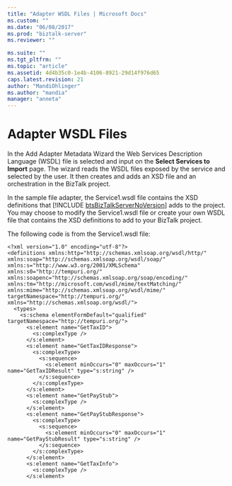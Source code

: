```yaml
---
title: "Adapter WSDL Files | Microsoft Docs"
ms.custom: ""
ms.date: "06/08/2017"
ms.prod: "biztalk-server"
ms.reviewer: ""

ms.suite: ""
ms.tgt_pltfrm: ""
ms.topic: "article"
ms.assetid: 4d4b35c0-1e4b-4106-8921-29d14f976d65
caps.latest.revision: 21
author: "MandiOhlinger"
ms.author: "mandia"
manager: "anneta"
---
```

# Adapter WSDL Files
In the Add Adapter Metadata Wizard the Web Services Description Language (WSDL) file is selected and input on the **Select Services to Import** page. The wizard reads the WSDL files exposed by the service and selected by the user. It then creates and adds an XSD file and an orchestration in the BizTalk project.  
  
 In the sample file adapter, the Service1.wsdl file contains the XSD definitions that [!INCLUDE [btsBizTalkServerNoVersion](../includes/btsbiztalkservernoversion-md.md)] adds to the project. You may choose to modify the Service1.wsdl file or create your own WSDL file that contains the XSD definitions to add to your BizTalk project.  
  
 The following code is from the Service1.wsdl file:  
  
```  
<?xml version="1.0" encoding="utf-8"?>  
<definitions xmlns:http="http://schemas.xmlsoap.org/wsdl/http/" xmlns:soap="http://schemas.xmlsoap.org/wsdl/soap/" xmlns:s="http://www.w3.org/2001/XMLSchema" xmlns:s0="http://tempuri.org/" xmlns:soapenc="http://schemas.xmlsoap.org/soap/encoding/" xmlns:tm="http://microsoft.com/wsdl/mime/textMatching/" xmlns:mime="http://schemas.xmlsoap.org/wsdl/mime/" targetNamespace="http://tempuri.org/" xmlns="http://schemas.xmlsoap.org/wsdl/">  
  <types>  
    <s:schema elementFormDefault="qualified" targetNamespace="http://tempuri.org/">  
      <s:element name="GetTaxID">  
        <s:complexType />  
      </s:element>  
      <s:element name="GetTaxIDResponse">  
        <s:complexType>  
          <s:sequence>  
            <s:element minOccurs="0" maxOccurs="1" name="GetTaxIDResult" type="s:string" />  
          </s:sequence>  
        </s:complexType>  
      </s:element>  
      <s:element name="GetPayStub">  
        <s:complexType />  
      </s:element>  
      <s:element name="GetPayStubResponse">  
        <s:complexType>  
          <s:sequence>  
            <s:element minOccurs="0" maxOccurs="1" name="GetPayStubResult" type="s:string" />  
          </s:sequence>  
        </s:complexType>  
      </s:element>  
      <s:element name="GetTaxInfo">  
        <s:complexType />  
      </s:element>  
  
```